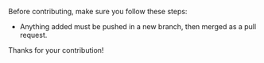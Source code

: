 Before contributing, make sure you follow these steps:

- Anything added must be pushed in a new branch, then merged as a pull request.
<!-- Rules about rebase, merge, and squash. See https://help.github.com/articles/about-merging-pull-requests/ -->


Thanks for your contribution!
